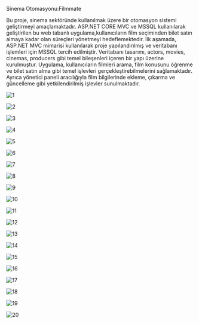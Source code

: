 Sinema Otomasyonu:Filmmate

Bu proje, sinema sektöründe kullanılmak üzere bir otomasyon sistemi geliştirmeyi amaçlamaktadır. ASP.NET CORE MVC ve MSSQL kullanılarak geliştirilen bu web tabanlı uygulama,kullanıcıların film seçiminden bilet satın almaya kadar olan süreçleri yönetmeyi hedeflemektedir.
İlk aşamada, ASP.NET MVC mimarisi kullanılarak proje yapılandırılmış ve veritabanı işlemleri için MSSQL tercih edilmiştir. Veritabanı tasarımı, actors, movies, cinemas, producers gibi temel bileşenleri  içeren bir yapı üzerine kurulmuştur. 
Uygulama, kullanıcıların filmleri arama, film konusunu öğrenme ve bilet satın alma gibi temel işlevleri gerçekleştirebilmelerini sağlamaktadır. Ayrıca yönetici paneli aracılığıyla film bilgilerinde ekleme, çıkarma ve güncelleme gibi yetkilendirilmiş işlevler 
sunulmaktadır.

![1](https://github.com/gulsum04/sinemaOtamasyonu/assets/149891161/0d03a350-ef19-421b-ad9c-d692d85f55ce)

![2](https://github.com/gulsum04/sinemaOtamasyonu/assets/149891161/91ff347b-f8f5-4ef5-b1b9-f4f73f6bdd90)

![3](https://github.com/gulsum04/sinemaOtamasyonu/assets/149891161/cc5a4606-94e1-4853-83ae-800c2f4a39a8)

![4](https://github.com/gulsum04/sinemaOtamasyonu/assets/149891161/d423f2c3-873c-4e99-87e9-672a70cf3b31)

![5](https://github.com/gulsum04/sinemaOtamasyonu/assets/149891161/add78cdb-8db2-4e19-bee1-753268e0cf6d)

![6](https://github.com/gulsum04/sinemaOtamasyonu/assets/149891161/d764d3e2-fa95-4f29-b400-aa49f00faac9)

![7](https://github.com/gulsum04/sinemaOtamasyonu/assets/149891161/37e2d54c-4160-4348-a711-c58a9609960c)

![8](https://github.com/gulsum04/sinemaOtamasyonu/assets/149891161/8c0505a8-47fd-447b-bab6-5fca8ce21a19)

![9](https://github.com/gulsum04/sinemaOtamasyonu/assets/149891161/16cee846-8c70-49a6-8206-cfbf6956e8f5)

![10](https://github.com/gulsum04/sinemaOtamasyonu/assets/149891161/08542ed6-b043-4808-adf5-8e6437119a13)

![11](https://github.com/gulsum04/sinemaOtamasyonu/assets/149891161/0e972357-c64c-42cc-a2e4-55e63a575113)

![12](https://github.com/gulsum04/sinemaOtamasyonu/assets/149891161/9bc9f7fe-7d74-46ba-80da-fdcccbaa9438)

![13](https://github.com/gulsum04/sinemaOtamasyonu/assets/149891161/cffe43bb-a443-45a8-ae75-ac1977ad62d0)

![14](https://github.com/gulsum04/sinemaOtamasyonu/assets/149891161/02e8ee6c-2a8f-4f3b-88df-0015d0cd5733)

![15](https://github.com/gulsum04/sinemaOtamasyonu/assets/149891161/76eddb95-b2fc-4982-870b-33b85bb313da)

![16](https://github.com/gulsum04/sinemaOtamasyonu/assets/149891161/a94073b7-aadf-4dee-9229-e80656d2ac93)

![17](https://github.com/gulsum04/sinemaOtamasyonu/assets/149891161/4ae71f51-8be4-4fff-b691-eac325511450)

![18](https://github.com/gulsum04/sinemaOtamasyonu/assets/149891161/4065d246-03da-4533-81fa-e6f41a42047f)

![19](https://github.com/gulsum04/sinemaOtamasyonu/assets/149891161/b801b280-a842-456b-b2bd-b2d96b20f421)

![20](https://github.com/gulsum04/sinemaOtamasyonu/assets/149891161/61217201-c34a-4542-a0f8-9cffdff400e3)

